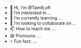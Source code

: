 - 👋 Hi, I’m @TamilLoft
- 👀 I’m interested in ...
- 🌱 I’m currently learning ...
- 💞️ I’m looking to collaborate on ...
- 📫 How to reach me ...
- 😄 Pronouns: ...
- ⚡ Fun fact: ...

<!---
TamilLoft/TamilLoft is a ✨ special ✨ repository because its `README.md` (this file) appears on your GitHub profile.
You can click the Preview link to take a look at your changes.
--->
